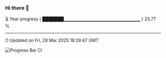 ### Hi there 👋

⏳ Year progress { ███████▁▁▁▁▁▁▁▁▁▁▁▁▁▁▁▁▁▁▁▁▁▁▁ } 23.77 %

---

⏰ Updated on Fri, 28 Mar 2025 18:29:47 GMT

![Progress Bar CI](https://github.com/liununu/liununu/workflows/Progress%20Bar%20CI/badge.svg)
